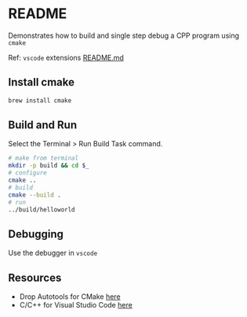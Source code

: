 # README

Demonstrates how to build and single step debug a CPP program using `cmake`  

Ref: `vscode` extensions [README.md](../README.md)  

## Install cmake

```sh
brew install cmake
```

## Build and Run

Select the Terminal > Run Build Task command.

```sh
# make from terminal
mkdir -p build && cd $_
# configure
cmake ..
# build
cmake --build .
# run
../build/helloworld
```

## Debugging

Use the debugger in `vscode`  

## Resources

* Drop Autotools for CMake [here](https://opensource.com/article/21/5/cmake)  
* C/C++ for Visual Studio Code [here](https://code.visualstudio.com/docs/languages/cpp)  
